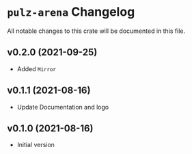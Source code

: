 # `pulz-arena` Changelog
All notable changes to this crate will be documented in this file.

## v0.2.0 (2021-09-25)

 * Added `Mirror`

## v0.1.1 (2021-08-16)

 * Update Documentation and logo

## v0.1.0 (2021-08-16)

 * Initial version
